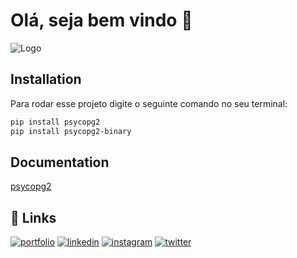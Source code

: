 
# Olá, seja bem vindo 👋


![Logo](https://pypi.org/static/images/logo-small.95de8436.svg)


## Installation

Para rodar esse projeto digite o seguinte comando no seu terminal:
```bash
pip install psycopg2
pip install psycopg2-binary
```
    
## Documentation

[psycopg2](https://pypi.org/project/psycopg2/)


## 🔗 Links
[![portfolio]( 	https://img.shields.io/badge/GitHub-100000?style=for-the-badge&logo=github&logoColor=white)](https://github.com/natanbravo)
[![linkedin](https://img.shields.io/badge/linkedin-0A66C2?style=for-the-badge&logo=linkedin&logoColor=white)](https://www.linkedin.com/in/natan-oliveira-bravo-71023822b/)
[![instagram](https://img.shields.io/badge/Instagram-E4405F?style=for-the-badge&logo=instagram&logoColor=white)](https://www.instagram.com/bravo_codes/)
[![twitter](https://img.shields.io/badge/twitter-1DA1F2?style=for-the-badge&logo=twitter&logoColor=white)](https://twitter.com/bravooo_codes)

